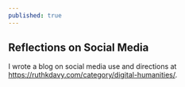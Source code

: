 ```yaml
---
published: true
---
```

## Reflections on Social Media

I wrote a blog on social media use and directions at https://ruthkdavy.com/category/digital-humanities/.

